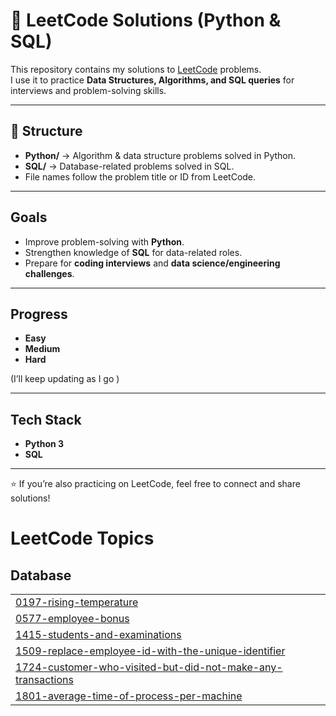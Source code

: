 # 📝 LeetCode Solutions (Python & SQL)

This repository contains my solutions to [LeetCode](https://leetcode.com/) problems.  
I use it to practice **Data Structures, Algorithms, and SQL queries** for interviews and problem-solving skills.  

---

## 📂 Structure
- **Python/** → Algorithm & data structure problems solved in Python.  
- **SQL/** → Database-related problems solved in SQL.  
- File names follow the problem title or ID from LeetCode.  

---

##  Goals
- Improve problem-solving with **Python**.  
- Strengthen knowledge of **SQL** for data-related roles.  
- Prepare for **coding interviews** and **data science/engineering challenges**.  

---

##  Progress
- **Easy**   
- **Medium**  
- **Hard**  

(I’ll keep updating as I go )

---

##  Tech Stack
- **Python 3**   
- **SQL** 

---

⭐ If you’re also practicing on LeetCode, feel free to connect and share solutions!

<!---LeetCode Topics Start-->
# LeetCode Topics
## Database
|  |
| ------- |
| [0197-rising-temperature](https://github.com/soniya2504/Leedcode_Solution/tree/master/0197-rising-temperature) |
| [0577-employee-bonus](https://github.com/soniya2504/Leedcode_Solution/tree/master/0577-employee-bonus) |
| [1415-students-and-examinations](https://github.com/soniya2504/Leedcode_Solution/tree/master/1415-students-and-examinations) |
| [1509-replace-employee-id-with-the-unique-identifier](https://github.com/soniya2504/Leedcode_Solution/tree/master/1509-replace-employee-id-with-the-unique-identifier) |
| [1724-customer-who-visited-but-did-not-make-any-transactions](https://github.com/soniya2504/Leedcode_Solution/tree/master/1724-customer-who-visited-but-did-not-make-any-transactions) |
| [1801-average-time-of-process-per-machine](https://github.com/soniya2504/Leedcode_Solution/tree/master/1801-average-time-of-process-per-machine) |
<!---LeetCode Topics End-->